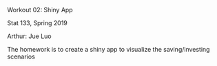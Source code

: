 Workout 02: Shiny App

Stat 133, Spring 2019

Arthur: Jue Luo

The homework is to create a shiny app to visualize the saving/investing scenarios


